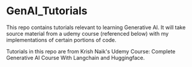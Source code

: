 # GenAI_Tutorials
This repo contains tutorials relevant to learning Generative AI. It will take source material from a udemy course (referenced below) with my implementations of certain portions of code.

Tutorials in this repo are from Krish Naik's Udemy Course: Complete Generative AI Course With Langchain and Huggingface.